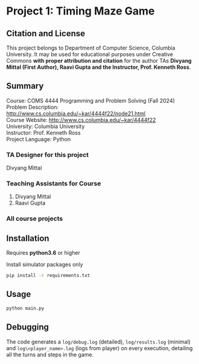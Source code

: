 # Project 1: Timing Maze Game

## Citation and License
This project belongs to Department of Computer Science, Columbia University. It may be used for educational purposes under Creative Commons **with proper attribution and citation** for the author TAs **Divyang Mittal (First Author), Raavi Gupta and the Instructor, Prof. Kenneth Ross**.

## Summary

Course: COMS 4444 Programming and Problem Solving (Fall 2024)  
Problem Description: http://www.cs.columbia.edu/~kar/4444f22/node21.html  
Course Website: http://www.cs.columbia.edu/~kar/4444f22  
University: Columbia University  
Instructor: Prof. Kenneth Ross  
Project Language: Python

### TA Designer for this project

Divyang Mittal

### Teaching Assistants for Course
1. Divyang Mittal
2. Raavi Gupta

### All course projects

## Installation

Requires **python3.6** or higher

Install simulator packages only

```bash
pip install -r requirements.txt
```

## Usage

```bash
python main.py
```

## Debugging

The code generates a `log/debug.log` (detailed), `log/results.log` (minimal) and `log\<player_name>.log` (logs from player) on every execution, detailing all the turns and steps in the game.

